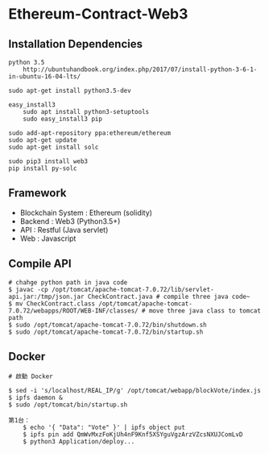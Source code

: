# Ethereum-Contract-Web3

## Installation Dependencies
```
python 3.5
	http://ubuntuhandbook.org/index.php/2017/07/install-python-3-6-1-in-ubuntu-16-04-lts/

sudo apt-get install python3.5-dev

easy_install3
	sudo apt install python3-setuptools
	sudo easy_install3 pip

sudo add-apt-repository ppa:ethereum/ethereum
sudo apt-get update
sudo apt-get install solc

sudo pip3 install web3
pip install py-solc
```

## Framework
  - Blockchain System : Ethereum (solidity)
  - Backend : Web3 (Python3.5+)
  - API : Restful (Java servlet)
  - Web : Javascript

## Compile API
```
# chahge python path in java code
$ javac -cp /opt/tomcat/apache-tomcat-7.0.72/lib/servlet-api.jar:/tmp/json.jar CheckContract.java # compile three java code~
$ mv CheckContract.class /opt/tomcat/apache-tomcat-7.0.72/webapps/ROOT/WEB-INF/classes/ # move three java class to tomcat path
$ sudo /opt/tomcat/apache-tomcat-7.0.72/bin/shutdown.sh
$ sudo /opt/tomcat/apache-tomcat-7.0.72/bin/startup.sh
```

## Docker
```
# 啟動 Docker

$ sed -i 's/localhost/REAL_IP/g' /opt/tomcat/webapp/blockVote/index.js
$ ipfs daemon &
$ sudo /opt/tomcat/bin/startup.sh

第1台：
	$ echo '{ "Data": "Vote" }' | ipfs object put
	$ ipfs pin add QmWvMxzFoKjUh4nF9Knf5XSYguVgzArzVZcsNXUJComLvD
	$ python3 Application/deploy...
```
